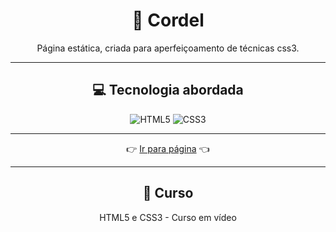 <div align="center">

# 🏰 Cordel

Página estática, criada para aperfeiçoamento de técnicas css3.

----

## 💻 Tecnologia abordada

![HTML5](https://img.shields.io/badge/html5-%23E34F26.svg?style=for-the-badge&logo=html5&logoColor=white) ![CSS3](https://img.shields.io/badge/css3-%231572B6.svg?style=for-the-badge&logo=css3&logoColor=white)

----

👉 [Ir para página](https://raimonesbarros.github.io/Cordel/) 👈

----

## 📖 Curso

HTML5 e CSS3 - Curso em vídeo

</div>
